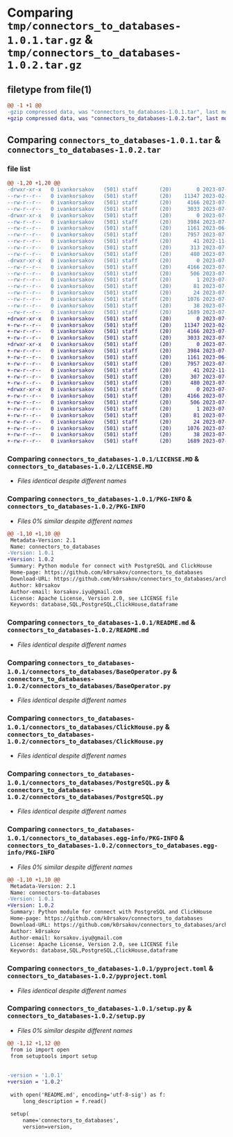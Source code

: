 # Comparing `tmp/connectors_to_databases-1.0.1.tar.gz` & `tmp/connectors_to_databases-1.0.2.tar.gz`

## filetype from file(1)

```diff
@@ -1 +1 @@
-gzip compressed data, was "connectors_to_databases-1.0.1.tar", last modified: Mon Jul 17 07:15:57 2023, max compression
+gzip compressed data, was "connectors_to_databases-1.0.2.tar", last modified: Mon Jul 17 07:23:18 2023, max compression
```

## Comparing `connectors_to_databases-1.0.1.tar` & `connectors_to_databases-1.0.2.tar`

### file list

```diff
@@ -1,20 +1,20 @@
-drwxr-xr-x   0 ivankorsakov   (501) staff       (20)        0 2023-07-17 07:15:57.678553 connectors_to_databases-1.0.1/
--rw-r--r--   0 ivankorsakov   (501) staff       (20)    11347 2023-02-18 06:59:30.000000 connectors_to_databases-1.0.1/LICENSE.MD
--rw-r--r--   0 ivankorsakov   (501) staff       (20)     4166 2023-07-17 07:15:57.678401 connectors_to_databases-1.0.1/PKG-INFO
--rw-r--r--   0 ivankorsakov   (501) staff       (20)     3033 2023-07-17 07:08:57.000000 connectors_to_databases-1.0.1/README.md
-drwxr-xr-x   0 ivankorsakov   (501) staff       (20)        0 2023-07-17 07:15:57.677496 connectors_to_databases-1.0.1/connectors_to_databases/
--rw-r--r--   0 ivankorsakov   (501) staff       (20)     3984 2023-07-17 06:50:16.000000 connectors_to_databases-1.0.1/connectors_to_databases/BaseOperator.py
--rw-r--r--   0 ivankorsakov   (501) staff       (20)     1161 2023-06-03 06:35:40.000000 connectors_to_databases-1.0.1/connectors_to_databases/ClickHouse.py
--rw-r--r--   0 ivankorsakov   (501) staff       (20)     7957 2023-07-17 06:50:16.000000 connectors_to_databases-1.0.1/connectors_to_databases/PostgreSQL.py
--rw-r--r--   0 ivankorsakov   (501) staff       (20)       41 2022-11-15 09:41:17.000000 connectors_to_databases-1.0.1/connectors_to_databases/TypeHinting.py
--rw-r--r--   0 ivankorsakov   (501) staff       (20)      313 2023-07-17 06:46:10.000000 connectors_to_databases-1.0.1/connectors_to_databases/__init__.py
--rw-r--r--   0 ivankorsakov   (501) staff       (20)      480 2023-07-17 06:04:07.000000 connectors_to_databases-1.0.1/connectors_to_databases/class_use.py
-drwxr-xr-x   0 ivankorsakov   (501) staff       (20)        0 2023-07-17 07:15:57.678204 connectors_to_databases-1.0.1/connectors_to_databases.egg-info/
--rw-r--r--   0 ivankorsakov   (501) staff       (20)     4166 2023-07-17 07:15:57.000000 connectors_to_databases-1.0.1/connectors_to_databases.egg-info/PKG-INFO
--rw-r--r--   0 ivankorsakov   (501) staff       (20)      506 2023-07-17 07:15:57.000000 connectors_to_databases-1.0.1/connectors_to_databases.egg-info/SOURCES.txt
--rw-r--r--   0 ivankorsakov   (501) staff       (20)        1 2023-07-17 07:15:57.000000 connectors_to_databases-1.0.1/connectors_to_databases.egg-info/dependency_links.txt
--rw-r--r--   0 ivankorsakov   (501) staff       (20)       81 2023-07-17 07:15:57.000000 connectors_to_databases-1.0.1/connectors_to_databases.egg-info/requires.txt
--rw-r--r--   0 ivankorsakov   (501) staff       (20)       24 2023-07-17 07:15:57.000000 connectors_to_databases-1.0.1/connectors_to_databases.egg-info/top_level.txt
--rw-r--r--   0 ivankorsakov   (501) staff       (20)     1076 2023-07-17 06:54:10.000000 connectors_to_databases-1.0.1/pyproject.toml
--rw-r--r--   0 ivankorsakov   (501) staff       (20)       38 2023-07-17 07:15:57.678601 connectors_to_databases-1.0.1/setup.cfg
--rw-r--r--   0 ivankorsakov   (501) staff       (20)     1689 2023-07-17 06:52:13.000000 connectors_to_databases-1.0.1/setup.py
+drwxr-xr-x   0 ivankorsakov   (501) staff       (20)        0 2023-07-17 07:23:18.357943 connectors_to_databases-1.0.2/
+-rw-r--r--   0 ivankorsakov   (501) staff       (20)    11347 2023-02-18 06:59:30.000000 connectors_to_databases-1.0.2/LICENSE.MD
+-rw-r--r--   0 ivankorsakov   (501) staff       (20)     4166 2023-07-17 07:23:18.357787 connectors_to_databases-1.0.2/PKG-INFO
+-rw-r--r--   0 ivankorsakov   (501) staff       (20)     3033 2023-07-17 07:08:57.000000 connectors_to_databases-1.0.2/README.md
+drwxr-xr-x   0 ivankorsakov   (501) staff       (20)        0 2023-07-17 07:23:18.356756 connectors_to_databases-1.0.2/connectors_to_databases/
+-rw-r--r--   0 ivankorsakov   (501) staff       (20)     3984 2023-07-17 06:50:16.000000 connectors_to_databases-1.0.2/connectors_to_databases/BaseOperator.py
+-rw-r--r--   0 ivankorsakov   (501) staff       (20)     1161 2023-06-03 06:35:40.000000 connectors_to_databases-1.0.2/connectors_to_databases/ClickHouse.py
+-rw-r--r--   0 ivankorsakov   (501) staff       (20)     7957 2023-07-17 06:50:16.000000 connectors_to_databases-1.0.2/connectors_to_databases/PostgreSQL.py
+-rw-r--r--   0 ivankorsakov   (501) staff       (20)       41 2022-11-15 09:41:17.000000 connectors_to_databases-1.0.2/connectors_to_databases/TypeHinting.py
+-rw-r--r--   0 ivankorsakov   (501) staff       (20)      307 2023-07-17 07:23:12.000000 connectors_to_databases-1.0.2/connectors_to_databases/__init__.py
+-rw-r--r--   0 ivankorsakov   (501) staff       (20)      480 2023-07-17 06:04:07.000000 connectors_to_databases-1.0.2/connectors_to_databases/class_use.py
+drwxr-xr-x   0 ivankorsakov   (501) staff       (20)        0 2023-07-17 07:23:18.357559 connectors_to_databases-1.0.2/connectors_to_databases.egg-info/
+-rw-r--r--   0 ivankorsakov   (501) staff       (20)     4166 2023-07-17 07:23:18.000000 connectors_to_databases-1.0.2/connectors_to_databases.egg-info/PKG-INFO
+-rw-r--r--   0 ivankorsakov   (501) staff       (20)      506 2023-07-17 07:23:18.000000 connectors_to_databases-1.0.2/connectors_to_databases.egg-info/SOURCES.txt
+-rw-r--r--   0 ivankorsakov   (501) staff       (20)        1 2023-07-17 07:23:18.000000 connectors_to_databases-1.0.2/connectors_to_databases.egg-info/dependency_links.txt
+-rw-r--r--   0 ivankorsakov   (501) staff       (20)       81 2023-07-17 07:23:18.000000 connectors_to_databases-1.0.2/connectors_to_databases.egg-info/requires.txt
+-rw-r--r--   0 ivankorsakov   (501) staff       (20)       24 2023-07-17 07:23:18.000000 connectors_to_databases-1.0.2/connectors_to_databases.egg-info/top_level.txt
+-rw-r--r--   0 ivankorsakov   (501) staff       (20)     1076 2023-07-17 06:54:10.000000 connectors_to_databases-1.0.2/pyproject.toml
+-rw-r--r--   0 ivankorsakov   (501) staff       (20)       38 2023-07-17 07:23:18.357984 connectors_to_databases-1.0.2/setup.cfg
+-rw-r--r--   0 ivankorsakov   (501) staff       (20)     1689 2023-07-17 07:23:12.000000 connectors_to_databases-1.0.2/setup.py
```

### Comparing `connectors_to_databases-1.0.1/LICENSE.MD` & `connectors_to_databases-1.0.2/LICENSE.MD`

 * *Files identical despite different names*

### Comparing `connectors_to_databases-1.0.1/PKG-INFO` & `connectors_to_databases-1.0.2/PKG-INFO`

 * *Files 0% similar despite different names*

```diff
@@ -1,10 +1,10 @@
 Metadata-Version: 2.1
 Name: connectors_to_databases
-Version: 1.0.1
+Version: 1.0.2
 Summary: Python module for connect with PostgreSQL and ClickHouse 
 Home-page: https://github.com/k0rsakov/connectors_to_databases
 Download-URL: https://github.com/k0rsakov/connectors_to_databases/archive/refs/heads/main.zip
 Author: k0rsakov
 Author-email: korsakov.iyu@gmail.com
 License: Apache License, Version 2.0, see LICENSE file
 Keywords: database,SQL,PostgreSQL,ClickHouse,dataframe
```

### Comparing `connectors_to_databases-1.0.1/README.md` & `connectors_to_databases-1.0.2/README.md`

 * *Files identical despite different names*

### Comparing `connectors_to_databases-1.0.1/connectors_to_databases/BaseOperator.py` & `connectors_to_databases-1.0.2/connectors_to_databases/BaseOperator.py`

 * *Files identical despite different names*

### Comparing `connectors_to_databases-1.0.1/connectors_to_databases/ClickHouse.py` & `connectors_to_databases-1.0.2/connectors_to_databases/ClickHouse.py`

 * *Files identical despite different names*

### Comparing `connectors_to_databases-1.0.1/connectors_to_databases/PostgreSQL.py` & `connectors_to_databases-1.0.2/connectors_to_databases/PostgreSQL.py`

 * *Files identical despite different names*

### Comparing `connectors_to_databases-1.0.1/connectors_to_databases.egg-info/PKG-INFO` & `connectors_to_databases-1.0.2/connectors_to_databases.egg-info/PKG-INFO`

 * *Files 0% similar despite different names*

```diff
@@ -1,10 +1,10 @@
 Metadata-Version: 2.1
 Name: connectors-to-databases
-Version: 1.0.1
+Version: 1.0.2
 Summary: Python module for connect with PostgreSQL and ClickHouse 
 Home-page: https://github.com/k0rsakov/connectors_to_databases
 Download-URL: https://github.com/k0rsakov/connectors_to_databases/archive/refs/heads/main.zip
 Author: k0rsakov
 Author-email: korsakov.iyu@gmail.com
 License: Apache License, Version 2.0, see LICENSE file
 Keywords: database,SQL,PostgreSQL,ClickHouse,dataframe
```

### Comparing `connectors_to_databases-1.0.1/pyproject.toml` & `connectors_to_databases-1.0.2/pyproject.toml`

 * *Files identical despite different names*

### Comparing `connectors_to_databases-1.0.1/setup.py` & `connectors_to_databases-1.0.2/setup.py`

 * *Files 0% similar despite different names*

```diff
@@ -1,12 +1,12 @@
 from io import open
 from setuptools import setup
 
 
-version = '1.0.1'
+version = '1.0.2'
 
 with open('README.md', encoding='utf-8-sig') as f:
     long_description = f.read()
 
 setup(
     name='connectors_to_databases',
     version=version,
```

